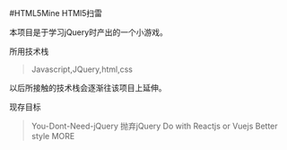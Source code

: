 #HTML5Mine HTMl5扫雷

本项目是于学习jQuery时产出的一个小游戏。

所用技术栈
>Javascript,JQuery,html,css

以后所接触的技术栈会逐渐往该项目上延伸。

现存目标
>You-Dont-Need-jQuery 抛弃jQuery
>Do with Reactjs or Vuejs
>Better style
>MORE